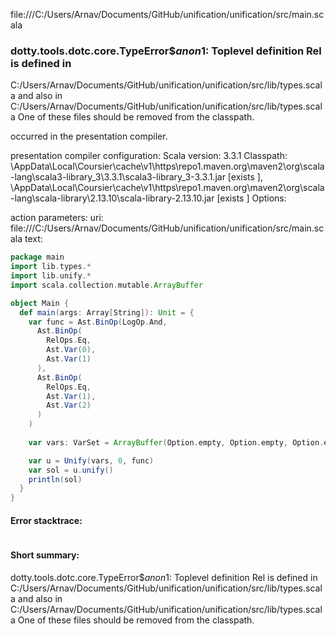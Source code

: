file:///C:/Users/Arnav/Documents/GitHub/unification/unification/src/main.scala
### dotty.tools.dotc.core.TypeError$$anon$1: Toplevel definition Rel is defined in
  C:/Users/Arnav/Documents/GitHub/unification/unification/src/lib/types.scala
and also in
  C:/Users/Arnav/Documents/GitHub/unification/unification/src/lib/types.scala
One of these files should be removed from the classpath.

occurred in the presentation compiler.

presentation compiler configuration:
Scala version: 3.3.1
Classpath:
<HOME>\AppData\Local\Coursier\cache\v1\https\repo1.maven.org\maven2\org\scala-lang\scala3-library_3\3.3.1\scala3-library_3-3.3.1.jar [exists ], <HOME>\AppData\Local\Coursier\cache\v1\https\repo1.maven.org\maven2\org\scala-lang\scala-library\2.13.10\scala-library-2.13.10.jar [exists ]
Options:



action parameters:
uri: file:///C:/Users/Arnav/Documents/GitHub/unification/unification/src/main.scala
text:
```scala
package main
import lib.types.*
import lib.unify.*
import scala.collection.mutable.ArrayBuffer

object Main {
  def main(args: Array[String]): Unit = {
    var func = Ast.BinOp(LogOp.And,
      Ast.BinOp(
        RelOps.Eq,
        Ast.Var(0),
        Ast.Var(1)
      ),
      Ast.BinOp(
        RelOps.Eq,
        Ast.Var(1),
        Ast.Var(2)
      )
    )
    
    var vars: VarSet = ArrayBuffer(Option.empty, Option.empty, Option.empty)

    var u = Unify(vars, 0, func)
    var sol = u.unify()
    println(sol)
  }
}
```



#### Error stacktrace:

```

```
#### Short summary: 

dotty.tools.dotc.core.TypeError$$anon$1: Toplevel definition Rel is defined in
  C:/Users/Arnav/Documents/GitHub/unification/unification/src/lib/types.scala
and also in
  C:/Users/Arnav/Documents/GitHub/unification/unification/src/lib/types.scala
One of these files should be removed from the classpath.